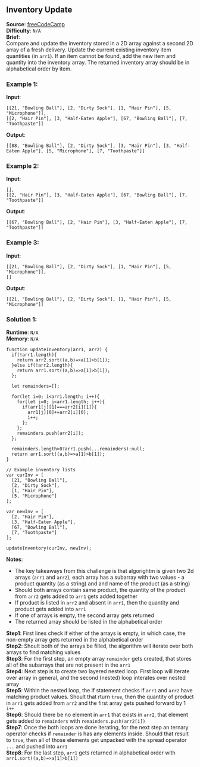 ## Inventory Update

**Source**: [freeCodeCamp](https://www.freecodecamp.org/learn/coding-interview-prep/algorithms/inventory-update)  
**Difficulty**: ``N/A``    
**Brief**:     
Compare and update the inventory stored in a 2D array against a second 2D array of a fresh delivery. Update the current existing inventory item quantities (in ``arr1``). If an item cannot be found, add the new item and quantity into the inventory array. The returned inventory array should be in alphabetical order by item.   

### Example 1:
**Input**:   
```
[[21, "Bowling Ball"], [2, "Dirty Sock"], [1, "Hair Pin"], [5, "Microphone"]],   
[[2, "Hair Pin"], [3, "Half-Eaten Apple"], [67, "Bowling Ball"], [7, "Toothpaste"]]
```
**Output**: 
```
[[88, "Bowling Ball"], [2, "Dirty Sock"], [3, "Hair Pin"], [3, "Half-Eaten Apple"], [5, "Microphone"], [7, "Toothpaste"]]
```

### Example 2:
**Input**:
```
[],    
[[2, "Hair Pin"], [3, "Half-Eaten Apple"], [67, "Bowling Ball"], [7, "Toothpaste"]]
```
**Output**:
```
[[67, "Bowling Ball"], [2, "Hair Pin"], [3, "Half-Eaten Apple"], [7, "Toothpaste"]]
```

### Example 3:
**Input**:
```
[[21, "Bowling Ball"], [2, "Dirty Sock"], [1, "Hair Pin"], [5, "Microphone"]],   
[]
```
**Output**:
```
[[21, "Bowling Ball"], [2, "Dirty Sock"], [1, "Hair Pin"], [5, "Microphone"]]
```



### Solution 1:
**Runtime**: ``N/A``   
**Memory**: ``N/A``    
```
function updateInventory(arr1, arr2) {
  if(!arr1.length){
    return arr2.sort((a,b)=>a[1]>b[1]);
  }else if(!arr2.length){
    return arr1.sort((a,b)=>a[1]>b[1]);
  };

  let remainders=[];
  
  for(let i=0; i<arr1.length; i++){
    for(let j=0; j<arr1.length; j++){
      if(arr1[j][1]===arr2[i][1]){
        arr1[j][0]+=arr2[i][0];
        i++;
      };
    };
    remainders.push(arr2[i]);
  };

  remainders.length>0?arr1.push(...remainders):null;
  return arr1.sort((a,b)=>a[1]>b[1]);
}

// Example inventory lists
var curInv = [
  [21, "Bowling Ball"],
  [2, "Dirty Sock"],
  [1, "Hair Pin"],
  [5, "Microphone"]
];

var newInv = [
  [2, "Hair Pin"],
  [3, "Half-Eaten Apple"],
  [67, "Bowling Ball"],
  [7, "Toothpaste"]
];

updateInventory(curInv, newInv);
```
**Notes**: 
- The key takeaways from this challenge is that algorightm is given two 2d arrays (``arr1`` and ``arr2``), each array has a subarray with two values - a product quantity (as a string) and and name of the product (as a string)   
- Should both arrays contain same product, the quantity of the product from ``arr2`` gets added to ``arr1`` gets added together     
- If product is listed in ``arr2`` and absent in ``arr1``, then the quantity and product gets added into ``arr1``     
- If one of arrays is empty, the second array gets returned     
- The returned array should be listed in the alphabetical order    

**Step1**: First lines check if either of the arrays is empty, in which case, the non-empty array gets returned in the alphabetical order    
**Step2**: Shoult both of the arrays be filled, the algorithm will iterate over both arrays to find matching values   
**Step3**: For the first step, an empty array ``remainder`` gets created, that stores all of the subarrays that are not present in the ``arr1``   
**Step4**: Next step is to create two layered nested loop. First loop will iterate over array in general, and the second (nested) loop interates over nested array   
**Step5**: Within the nested loop, the if statement checks if ``arr1`` and ``arr2`` have matching product values. Shoult that rturn ``true``, then the quantity of product in ``arr1`` gets added from ``arr2`` and the first array gets pushed forward by 1 ``i++``   
**Step6**: Should there be no element in ``arr1`` that exists in ``arr2``, that element gets added to ``remainders`` with ``remainders.push(arr2[i])``   
**Step7**: Once the both loops are done iterating, for the next step an ternary operator checks if ``remainder`` is has any elements inside. Should that result to ``true``, then all of those elements get unpacked with the spread operator ``...`` and pushed into ``arr1``    
**Step8**: For the last step, ``arr1`` gets returned in alphabetical order with ``arr1.sort((a,b)=>a[1]>b[1])``    
